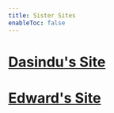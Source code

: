 ```yaml
---
title: Sister Sites
enableToc: false
---
```


# [Dasindu's Site](https://anonymoof1528.github.io/into-the-shadow-garten)

# [Edward's Site](https://eddietheed.github.io/obsidiannotes-v.3/)
